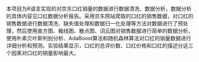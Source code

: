 本项目为R语言实现的对京东口红销量的数据进行数据清洗、数据分析，数据分析的具体内容见口红数据分析报告。采用京东网站爬取的口红的销售数据，对口红的销售数据进行数据清洗、缺失值处理和数据归一化处理等方法对数据进行了预处理，然后使用直方图、箱线图、散点图、词云图对销售数据进行简单的数据分析，使用朴素贝叶斯判别分析、AdaBoost算法和随机森林算法对口红的销量数据进行详细分析和预测。实验结果显示，口红的总评价数、口红价格和口红的描述分这三个因素对口红的销量影响最大。